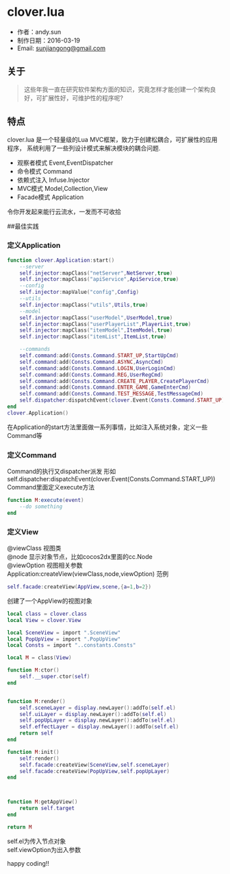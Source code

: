 clover.lua
=========================
* 作者：andy.sun
* 制作日期：2016-03-19
* Email: sunjiangong@gmail.com

关于
------------------------
> 这些年我一直在研究软件架构方面的知识，究竟怎样才能创建一个架构良好，可扩展性好，可维护性的程序呢?
	
	
## 特点

clover.lua 是一个轻量级的Lua MVC框架，致力于创建松耦合，可扩展性的应用程序，
系统利用了一些列设计模式来解决模块的耦合问题.

- 观察者模式 Event,EventDispatcher
- 命令模式 Command
- 依赖式注入 Infuse.Injector
- MVC模式 Model,Collection,View
- Facade模式 Application

令你开发起来能行云流水，一发而不可收拾

##最佳实践

### 定义Application
``` lua
function clover.Application:start()
	--server
	self.injector:mapClass("netServer",NetServer,true)
	self.injector:mapClass("apiService",ApiService,true)
	--config
	self.injector:mapValue("config",Config)
	--utils
	self.injector:mapClass("utils",Utils,true)
	--model
	self.injector:mapClass("userModel",UserModel,true)
	self.injector:mapClass("userPlayerList",PlayerList,true)
	self.injector:mapClass("itemModel",ItemModel,true)
	self.injector:mapClass("itemList",ItemList,true)

	--commands
	self.command:add(Consts.Command.START_UP,StartUpCmd)
	self.command:add(Consts.Command.ASYNC,AsyncCmd)
	self.command:add(Consts.Command.LOGIN,UserLoginCmd)
	self.command:add(Consts.Command.REG,UserRegCmd)
	self.command:add(Consts.Command.CREATE_PLAYER,CreatePlayerCmd)
	self.command:add(Consts.Command.ENTER_GAME,GameEnterCmd)
	self.command:add(Consts.Command.TEST_MESSAGE,TestMessageCmd)
	self.dispatcher:dispatchEvent(clover.Event(Consts.Command.START_UP))
end 
clover.Application()
```
在Application的start方法里面做一系列事情，比如注入系统对象，定义一些Command等

### 定义Command
Command的执行又dispatcher派发
形如self.dispatcher:dispatchEvent(clover.Event(Consts.Command.START_UP))
Command里面定义execute方法
``` lua
function M:execute(event)
	--do something
end 
```
### 定义View
@viewClass 视图类<br> 
@node 显示对象节点，比如cocos2dx里面的cc.Node<br> 
@viewOption 视图相关参数<br> 
Application:createView(viewClass,node,viewOption)
范例
``` lua
self.facade:createView(AppView,scene,{a=1,b=2})
```
创建了一个AppView的视图对象

``` lua
local class = clover.class
local View = clover.View

local SceneView = import ".SceneView"
local PopUpView = import ".PopUpView"
local Consts = import "..constants.Consts"

local M = class(View)

function M:ctor()
	self.__super.ctor(self)
end 


function M:render()
	self.sceneLayer = display.newLayer():addTo(self.el)
	self.uiLayer = display.newLayer():addTo(self.el)
	self.popUpLayer = display.newLayer():addTo(self.el)
	self.effectLayer = display.newLayer():addTo(self.el)
	return self
end 

function M:init()
	self:render()
	self.facade:createView(SceneView,self.sceneLayer)
	self.facade:createView(PopUpView,self.popUpLayer)
end 



function M:getAppView()
	return self.target
end 

return M
```
self.el为传入节点对象<br> 
self.viewOption为出入参数<br> 

happy coding!!



